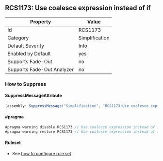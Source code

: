 ## RCS1173: Use coalesce expression instead of if

Property | Value
--- | --- 
Id | RCS1173
Category | Simplification
Default Severity | Info
Enabled by Default | yes
Supports Fade-Out | no
Supports Fade-Out Analyzer | no

### How to Suppress

#### SuppressMessageAttribute

```csharp
[assembly: SuppressMessage("Simplification", "RCS1173:Use coalesce expression instead of if.", Justification = "<Pending>")]
```

#### \#pragma

```csharp
#pragma warning disable RCS1173 // Use coalesce expression instead of if.
#pragma warning restore RCS1173 // Use coalesce expression instead of if.
```

#### Ruleset

* See [how to configure rule set](../HowToConfigureAnalyzers.md)
